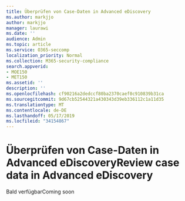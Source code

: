 ```yaml
---
title: Überprüfen von Case-Daten in Advanced eDiscovery
ms.author: markjjo
author: markjjo
manager: laurawi
ms.date: ''
audience: Admin
ms.topic: article
ms.service: O365-seccomp
localization_priority: Normal
ms.collection: M365-security-compliance
search.appverid:
- MOE150
- MET150
ms.assetid: ''
description: ''
ms.openlocfilehash: cf90216a2dedccf80ba2370caef0c910839b31ca
ms.sourcegitcommit: 9d67cb52544321a430343d39eb336112c1a11d35
ms.translationtype: MT
ms.contentlocale: de-DE
ms.lasthandoff: 05/17/2019
ms.locfileid: "34154867"
---
```

# <a name="review-case-data-in-advanced-ediscovery"></a><span data-ttu-id="1f35b-102">Überprüfen von Case-Daten in Advanced eDiscovery</span><span class="sxs-lookup"><span data-stu-id="1f35b-102">Review case data in Advanced eDiscovery</span></span>


<span data-ttu-id="1f35b-103">Bald verfügbar</span><span class="sxs-lookup"><span data-stu-id="1f35b-103">Coming soon</span></span>